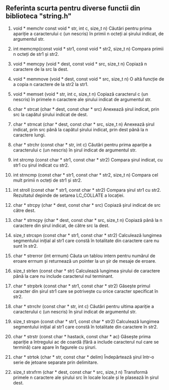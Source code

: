 ## Referinta scurta pentru diverse functii din biblioteca "string.h"

1. void * memchr const void * str, int c, size_t n)
    Căutări pentru prima apariție a caracterului c (un nescris) în primii n octeți ai șirului indicat, de argumentul str.

2. int memcmp(const void * str1, const void * str2, size_t n)
    Compara primii n octeți de str1 și str2.

3. void * memcpy (void * dest, const void * src, size_t n)
    Copiază n caractere de la src la dest.

4. void * memmove (void * dest, const void * src, size_t n)
    O altă funcție de a copia n caractere de la str2 la str1.

5. void * memset (void * str, int c, size_t n)
    Copiază caracterul c (un nescris) în primele n caractere ale șirului indicat de argumentul str.

6. char * strcat (char * dest, const char * src)
    Anexează șirul indicat, prin src la capătul șirului indicat de dest.

7. char * strncat (char * dest, const char * src, size_t n)
    Anexează șirul indicat, prin src până la capătul șirului indicat, prin dest până la n caractere lungi.

8. char * strchr (const char * str, int c)
    Căutări pentru prima apariție a caracterului c (un nescris) în șirul indicat de argumentul str.

9. int strcmp (const char * str1, const char * str2)
    Compara șirul indicat, cu str1 cu șirul indicat cu str2.

10. int strncmp (const char * str1, const char * str2, size_t n)
    Compara cel mult primii n octeți de str1 și str2.

11. int stroll (const char * str1, const char * str2)
    Compara șirul str1 cu str2. Rezultatul depinde de setarea LC_COLLATE a locației.

12. char * strcpy (char * dest, const char * src)
    Copiază șirul indicat de src către dest.

13. char * strncpy (char * dest, const char * src, size_t n)
    Copiază până la n caractere din șirul indicat, de către src la dest.

14. size_t strcspn (const char * str1, const char * str2)
    Calculează lungimea segmentului inițial al str1 care constă în totalitate din caractere care nu sunt în str2.

15. char * strerror (int errnum)
    Căuta un tablou intern pentru numărul de eroare errnum și returnează un pointer la un șir de mesaje de eroare.

16. size_t strlen (const char * str)
    Calculează lungimea șirului de caractere până la care nu include caracterul nul terminant.

17. char * strpbrk (const char * str1, const char * str2)
    Găsește primul caracter din șirul str1 care se potrivește cu orice caracter specificat în str2.

18. char * strrchr (const char * str, int c)
    Căutări pentru ultima apariție a caracterului c (un nescris) în șirul indicat de argumentul str.

19. size_t strspn (const char * str1, const char * str2)
    Calculează lungimea segmentului inițial al str1 care constă în totalitate din caractere în str2.

20. char * strstr (const char * hastack, const char * ac)
    Găsește prima apariție a întregului ac de coardă (fără a include caracterul nul care se termină) care apare în fagurele cu șiruri.

21. char * strtok (char * str, const char * delim)
    Îndepărtează șirul într-o serie de jetoane separate prin delimitare.

22. size_t strxfrm (char * dest, const char * src, size_t n)
    Transformă primele n caractere ale șirului src în locale locale și le plasează în șirul dest.